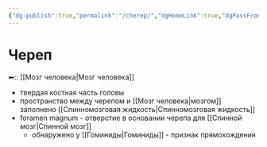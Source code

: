 ```yaml
---
{"dg-publish":true,"permalink":"/cherep/","dgHomeLink":true,"dgPassFrontmatter":false}
---
```


# Череп

⬅:: [[Мозг человека|Мозг человека]]

- твердая костная часть головы
- пространство между черепом и [[Мозг человека|мозгом]] заполнено [[Спинномозговая жидкость|Спинномозговая жидкость]]
- foramen magnum - отверстие в основании черепа для [[Спинной мозг|Спинной мозг]]
	- обнаружено у [[Гоминиды|Гоминиды]] - признак прямохождения